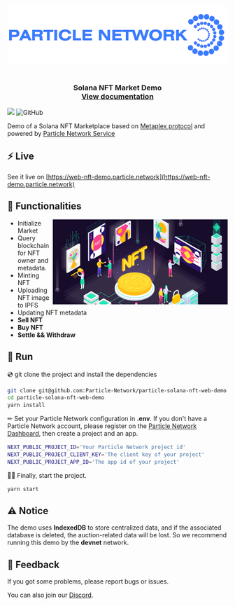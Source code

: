 <div align="center">
  <a href="https://particle.network/">
    <img src="./media/logo.png?raw=true" />
  </a>
  <br>
  <br>
  <h3>
    Solana NFT Market Demo <br /><a href="https://docs.particle.network/nft-service/introduction">View documentation</a>
  </h3>
</div>

![](https://img.shields.io/badge/Typescript-💪-blue?style=round)
![GitHub](https://img.shields.io/github/license/silviopaganini/nft-market?style=round)

Demo of a Solana NFT Marketplace based on [Metaplex protocol](https://docs.metaplex.com/) and powered by [Particle Network Service](https://docs.particle.network/)

## ⚡️ Live
See it live on [https://web-nft-demo.particle.network](https://web-nft-demo.particle.network)

## 🔬 Functionalities
<img align="right" width="400" src="./media/image.png"></img>

- Initialize Market
- Query blockchain for NFT owner and metadata.
- Minting NFT
- Uploading NFT image to IPFS
- Updating NFT metadata
- **Sell NFT**
- **Buy NFT**
- **Settle && Withdraw**

## 🔧 Run

💿 git clone the project and install the dependencies

```bash
git clone git@github.com:Particle-Network/particle-solana-nft-web-demo.git
cd particle-solana-nft-web-demo
yarn install
```

✏ Set your Particle Network configuration in **.env**. If you don't have a Particle Network account, please register on the [Particle Network Dashboard](https://dashboard.particle.network/), then create a project and an app.

```bash
NEXT_PUBLIC_PROJECT_ID='Your Particle Network project id'
NEXT_PUBLIC_PROJECT_CLIENT_KEY='The client key of your project'
NEXT_PUBLIC_PROJECT_APP_ID='The app id of your project'
```

🚴‍♂️ Finally, start the project.

```bash
yarn start
```

## ⚠️ Notice

The demo uses **IndexedDB** to store centralized data, and if the associated database is deleted, the auction-related data will be lost. So we recommend running this demo by the **devnet** network.

## 💼 Feedback

If you got some problems, please report bugs or issues.

You can also join our [Discord](https://discord.gg/2y44qr6CR2).

